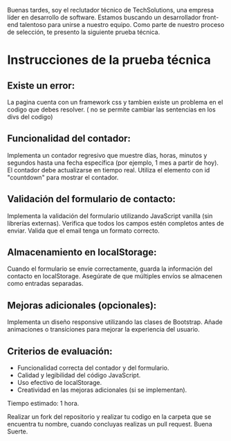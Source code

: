 Buenas tardes, soy el reclutador técnico de TechSolutions, una empresa líder en desarrollo de software. Estamos buscando un desarrollador front-end talentoso para unirse a nuestro equipo. Como parte de nuestro proceso de selección, te presento la siguiente prueba técnica.

# Instrucciones de la prueba técnica

## Existe un error:

La pagina cuenta con un framework css y tambien existe un problema en el codigo que debes resolver. ( no se permite cambiar las sentencias en los divs del codigo)


## Funcionalidad del contador:

Implementa un contador regresivo que muestre días, horas, minutos y segundos hasta una fecha específica (por ejemplo, 1 mes a partir de hoy).
El contador debe actualizarse en tiempo real.
Utiliza el elemento con id "countdown" para mostrar el contador.


## Validación del formulario de contacto:

Implementa la validación del formulario utilizando JavaScript vanilla (sin librerías externas).
Verifica que todos los campos estén completos antes de enviar.
Valida que el email tenga un formato correcto.


## Almacenamiento en localStorage:

Cuando el formulario se envíe correctamente, guarda la información del contacto en localStorage.
Asegúrate de que múltiples envíos se almacenen como entradas separadas.


## Mejoras adicionales (opcionales):

Implementa un diseño responsive utilizando las clases de Bootstrap.
Añade animaciones o transiciones para mejorar la experiencia del usuario.



## Criterios de evaluación:

- Funcionalidad correcta del contador y del formulario.
- Calidad y legibilidad del código JavaScript.
- Uso efectivo de localStorage.
- Creatividad en las mejoras adicionales (si se implementan).

Tiempo estimado: 1 hora.

Realizar un fork del repositorio y realizar tu codigo en la carpeta que se encuentra tu nombre, cuando concluyas realizas un pull request. Buena Suerte.